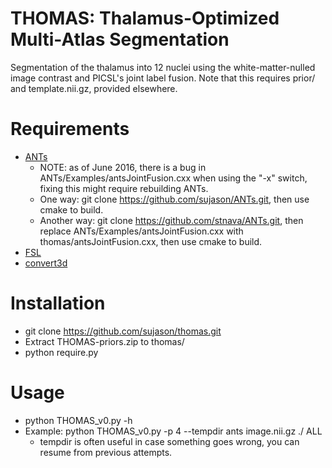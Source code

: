 # THOMAS: Thalamus-Optimized Multi-Atlas Segmentation
Segmentation of the thalamus into 12 nuclei using the white-matter-nulled image contrast and PICSL's joint label fusion.  Note that this requires prior/ and template.nii.gz, provided elsewhere.

# Requirements
- [ANTs](https://github.com/stnava/ANTs.git)
	- NOTE: as of June 2016, there is a bug in ANTs/Examples/antsJointFusion.cxx when using the "-x" switch, fixing this might require rebuilding ANTs.
	- One way: git clone https://github.com/sujason/ANTs.git, then use cmake to build.
	- Another way: git clone https://github.com/stnava/ANTs.git, then replace ANTs/Examples/antsJointFusion.cxx with thomas/antsJointFusion.cxx, then use cmake to build.
- [FSL](http://fsl.fmrib.ox.ac.uk/fsl/fslwiki/FslInstallation)
- [convert3d](http://www.itksnap.org/pmwiki/pmwiki.php?n=Downloads.C3D)

# Installation
- git clone https://github.com/sujason/thomas.git
- Extract THOMAS-priors.zip to thomas/
- python require.py

# Usage
- python THOMAS_v0.py -h
- Example: python THOMAS_v0.py -p 4 --tempdir ants image.nii.gz ./ ALL
	- tempdir is often useful in case something goes wrong, you can resume from previous attempts.